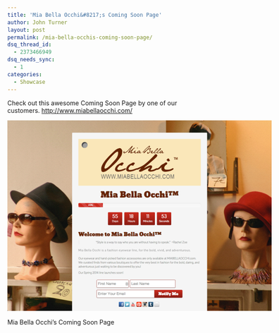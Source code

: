 ```yaml
---
title: 'Mia Bella Occhi&#8217;s Coming Soon Page'
author: John Turner
layout: post
permalink: /mia-bella-occhis-coming-soon-page/
dsq_thread_id:
  - 2373466949
dsq_needs_sync:
  - 1
categories:
  - Showcase
---
```

Check out this awesome Coming Soon Page by one of our customers. <a href="http://www.miabellaocchi.com/" target="_blank">http://www.miabellaocchi.com/</a>

<div id="attachment_653" style="width: 610px" class="wp-caption alignnone">
  <a href="/wp-content/uploads/2014/03/miabellaocchi-coming-soon-page.png"><img class="size-large wp-image-653" alt="Mia Bella Occhi's Coming Soon Page" src="/wp-content/uploads/2014/03/miabellaocchi-coming-soon-page-600x432.png" width="600" height="432" /></a>
  
  <p class="wp-caption-text">
    Mia Bella Occhi&#8217;s Coming Soon Page
  </p>
</div>